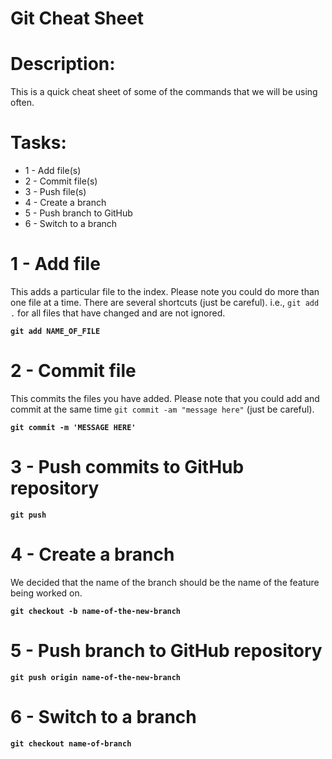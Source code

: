 # Git Cheat Sheet

# Description:
This is a quick cheat sheet of some of the commands that we will be using often. 

# Tasks:

* 1 - Add file(s)
* 2 - Commit file(s)
* 3 - Push file(s)
* 4 - Create a branch
* 5 - Push branch to GitHub
* 6 - Switch to a branch

# 1 - Add file

This adds a particular file to the index.  Please note you could do more than one file at a time.  There are several shortcuts (just be careful). i.e., `git add .` for all files that have changed and are not ignored.

**`git add NAME_OF_FILE`**

# 2 - Commit file

This commits the files you have added.  Please note that you could add and commit at the same time `git commit -am "message here"` (just be careful).

**`git commit -m 'MESSAGE HERE'`**

# 3 - Push commits to GitHub repository

**`git push`**

# 4 - Create a branch

We decided that the name of the branch should be the name of the feature being worked on.

**`git checkout -b name-of-the-new-branch`**

# 5 - Push branch to GitHub repository

**`git push origin name-of-the-new-branch`**

# 6 - Switch to a branch

**`git checkout name-of-branch`**

